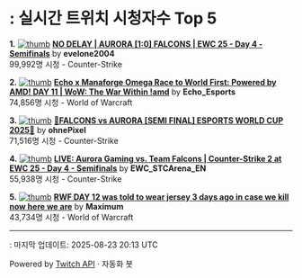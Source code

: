 # : 실시간 트위치 시청자수 Top 5

**1.** [![thumb](https://static-cdn.jtvnw.net/previews-ttv/live_user_evelone2004-320x180.jpg)](https://twitch.tv/evelone2004)
**[NO DELAY | AURORA [1:0] FALCONS | EWC 25 - Day 4 - Semifinals](https://twitch.tv/evelone2004)** by **evelone2004**<br>99,992명 시청  - Counter-Strike

**2.** [![thumb](https://static-cdn.jtvnw.net/previews-ttv/live_user_echo_esports-320x180.jpg)](https://twitch.tv/Echo_Esports)
**[Echo x Manaforge Omega Race to World First: Powered by AMD! DAY 11 | WoW: The War Within !amd](https://twitch.tv/Echo_Esports)** by **Echo_Esports**<br>74,856명 시청  - World of Warcraft

**3.** [![thumb](https://static-cdn.jtvnw.net/previews-ttv/live_user_ohnepixel-320x180.jpg)](https://twitch.tv/ohnePixel)
**[🔴FALCONS vs AURORA [SEMI FINAL] ESPORTS WORLD CUP 2025🔴](https://twitch.tv/ohnePixel)** by **ohnePixel**<br>71,516명 시청  - Counter-Strike

**4.** [![thumb](https://static-cdn.jtvnw.net/previews-ttv/live_user_ewc_stcarena_en-320x180.jpg)](https://twitch.tv/EWC_STCArena_EN)
**[LIVE: Aurora Gaming vs. Team Falcons | Counter-Strike 2 at EWC 25 - Day 4 - Semifinals](https://twitch.tv/EWC_STCArena_EN)** by **EWC_STCArena_EN**<br>55,938명 시청  - Counter-Strike

**5.** [![thumb](https://static-cdn.jtvnw.net/previews-ttv/live_user_maximum-320x180.jpg)](https://twitch.tv/Maximum)
**[RWF DAY 12 was told to wear jersey 3 days ago in case we kill now here we are](https://twitch.tv/Maximum)** by **Maximum**<br>43,734명 시청  - World of Warcraft


---
: 마지막 업데이트: 2025-08-23 20:13 UTC

Powered by [Twitch API](https://dev.twitch.tv/docs/api/reference) · 자동화 봇